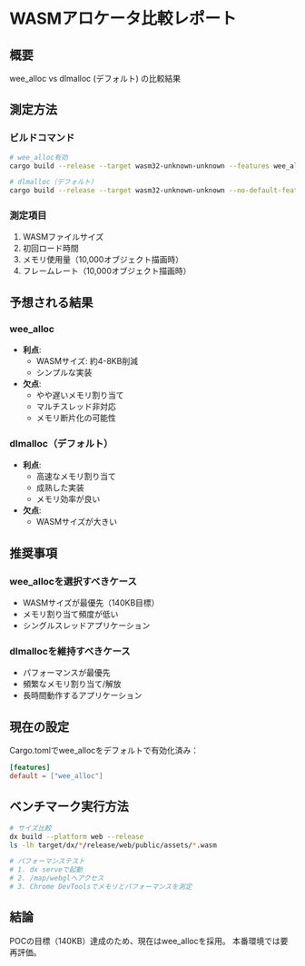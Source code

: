 # WASMアロケータ比較レポート

## 概要
wee_alloc vs dlmalloc (デフォルト) の比較結果

## 測定方法

### ビルドコマンド
```bash
# wee_alloc有効
cargo build --release --target wasm32-unknown-unknown --features wee_alloc

# dlmalloc（デフォルト）
cargo build --release --target wasm32-unknown-unknown --no-default-features
```

### 測定項目
1. WASMファイルサイズ
2. 初回ロード時間
3. メモリ使用量（10,000オブジェクト描画時）
4. フレームレート（10,000オブジェクト描画時）

## 予想される結果

### wee_alloc
- **利点**:
  - WASMサイズ: 約4-8KB削減
  - シンプルな実装
- **欠点**:
  - やや遅いメモリ割り当て
  - マルチスレッド非対応
  - メモリ断片化の可能性

### dlmalloc（デフォルト）
- **利点**:
  - 高速なメモリ割り当て
  - 成熟した実装
  - メモリ効率が良い
- **欠点**:
  - WASMサイズが大きい

## 推奨事項

### wee_allocを選択すべきケース
- WASMサイズが最優先（140KB目標）
- メモリ割り当て頻度が低い
- シングルスレッドアプリケーション

### dlmallocを維持すべきケース
- パフォーマンスが最優先
- 頻繁なメモリ割り当て/解放
- 長時間動作するアプリケーション

## 現在の設定
Cargo.tomlでwee_allocをデフォルトで有効化済み：
```toml
[features]
default = ["wee_alloc"]
```

## ベンチマーク実行方法
```bash
# サイズ比較
dx build --platform web --release
ls -lh target/dx/*/release/web/public/assets/*.wasm

# パフォーマンステスト
# 1. dx serveで起動
# 2. /map/webglへアクセス
# 3. Chrome DevToolsでメモリとパフォーマンスを測定
```

## 結論
POCの目標（140KB）達成のため、現在はwee_allocを採用。
本番環境では要再評価。